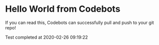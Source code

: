 # Hello World from Codebots

If you can read this, Codebots can successfully pull and push to your git repo!

Test completed at 2020-02-26 09:19:22